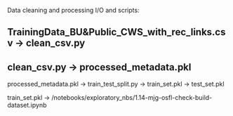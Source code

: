 Data cleaning and processing I/O and scripts:

TrainingData_BU&Public_CWS_with_rec_links.csv -> clean_csv.py
-
clean_csv.py -> processed_metadata.pkl
-
processed_metadata.pkl -> train_test_split.py -> train_set.pkl
                                              ->  test_set.pkl


train_set.pkl -> /notebooks/exploratory_nbs/1.14-mjg-osfl-check-build-dataset.ipynb

